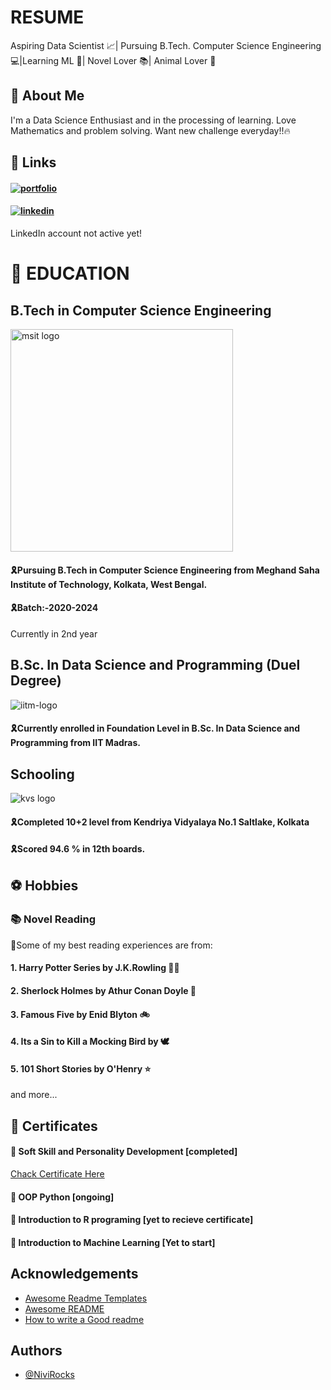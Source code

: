 
#      RESUME 

Aspiring Data Scientist 📈| Pursuing B.Tech. Computer Science Engineering 💻|Learning ML 📌| Novel Lover 📚| Animal Lover 🐶 

## 🚀 About Me
I'm a Data Science Enthusiast and in the processing of learning.
Love Mathematics and problem solving. Want new challenge everyday!!🔥


## 🔗 Links
#### [![portfolio](https://img.shields.io/badge/My_GitHub_Profile_Link-000?style=for-the-badge&logo=ko-fi&logoColor=white)](https://github.com/NiviRocks)
#### [![linkedin](https://img.shields.io/badge/linkedin-0A66C2?style=for-the-badge&logo=linkedin&logoColor=white)](https://www.linkedin.com/)
LinkedIn account not active yet!
# 📖 EDUCATION 
## B.Tech in Computer Science Engineering
<img width="356" alt="msit logo" src="https://user-images.githubusercontent.com/96379756/146984366-a97d2415-8acd-42a2-8ccf-625090b161b0.png">

#### 🎗Pursuing B.Tech in Computer Science Engineering from Meghand Saha Institute of Technology, Kolkata, West Bengal.
#### 🎗Batch:-2020-2024
Currently in 2nd year 
## B.Sc. In Data Science and Programming (Duel Degree)
<img alt="iitm-logo" src="https://user-images.githubusercontent.com/96379756/146984436-13ba2603-6b8b-4c37-9659-c7b9857fa8ae.png">

#### 🎗Currently enrolled in Foundation Level in B.Sc. In Data Science and Programming from IIT Madras.
## Schooling
<img alt="kvs logo" src="https://user-images.githubusercontent.com/96379756/146983457-576dfcc0-c3b3-47b8-903f-20f445ca1ccf.jpg">

#### 🎗Completed 10+2 level from Kendriya Vidyalaya No.1 Saltlake, Kolkata
#### 🎗Scored 94.6 % in 12th boards.

## ⚽ Hobbies 
### 📚 Novel Reading
🎀Some of my best reading experiences are from:
  ####  1. Harry Potter Series by J.K.Rowling 🧙‍♂️
  ####  2. Sherlock Holmes by Athur Conan Doyle 🤠  
  ####  3. Famous Five by Enid Blyton 🚲
  ####  4. Its a Sin to Kill a Mocking Bird by 🕊
  ####  5. 101 Short Stories by O'Henry ⭐
  and more...


    
## 🧧 Certificates
#### 🎯 Soft Skill and Personality Development [completed]
[Chack Certificate Here](https://user-images.githubusercontent.com/96379756/146985987-07274f19-ef15-4ca2-b9ea-d3c6e6c2d6d0.jpg)

#### 🎯 OOP Python [ongoing]
#### 🎯 Introduction to R programing [yet to recieve certificate]
#### 🎯 Introduction to Machine Learning [Yet to start]



## Acknowledgements

 - [Awesome Readme Templates](https://awesomeopensource.com/project/elangosundar/awesome-README-templates)
 - [Awesome README](https://github.com/matiassingers/awesome-readme)
 - [How to write a Good readme](https://bulldogjob.com/news/449-how-to-write-a-good-readme-for-your-github-project)


## Authors 

- [@NiviRocks](https://www.github.com/NiviRocks)


